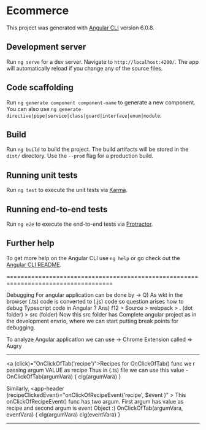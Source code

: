 # Ecommerce

This project was generated with [Angular CLI](https://github.com/angular/angular-cli) version 6.0.8.

## Development server

Run `ng serve` for a dev server. Navigate to `http://localhost:4200/`. The app will automatically reload if you change any of the source files.

## Code scaffolding

Run `ng generate component component-name` to generate a new component. You can also use `ng generate directive|pipe|service|class|guard|interface|enum|module`.

## Build

Run `ng build` to build the project. The build artifacts will be stored in the `dist/` directory. Use the `--prod` flag for a production build.

## Running unit tests

Run `ng test` to execute the unit tests via [Karma](https://karma-runner.github.io).

## Running end-to-end tests

Run `ng e2e` to execute the end-to-end tests via [Protractor](http://www.protractortest.org/).

## Further help

To get more help on the Angular CLI use `ng help` or go check out the [Angular CLI README](https://github.com/angular/angular-cli/blob/master/README.md).

====================================================================================

Debugging For angular application can be done by ->
Q) As wkt in the browser (.ts) code is converted to (.js) code so question arises 
how to debug Typescript code in Angular ?
Ans)
f12 > Source > webpack > . (dot folder) > src (folder)
Now this src folder has Complete angular project as in the development envrio, where 
we can start putting break points for debugging.

To analyze Angular application we can use -> Chrome Extension called => Augry


-----------------------------------------------------------------------------------
 <a (click)="OnClickOfTab('recipe')">Recipes</a> 
for OnClickOfTab() func we r passing argum VALUE as recipe
Thus in (.ts) file we can use this value -
 OnClickOfTab(argumVara) {
    clg(argumVara)
 }

 Similarly, 
 <app-header (recipeClickedEvent)="onClickOfRecipeEvent('recipe', $event )" > </app-header>
This onClickOfRecipeEvent() func has two argum. First argum has value as recipe and second argum is event
Object :)
 OnClickOfTab(argumVara, eventVara) {
    clg(argumVara)
    clg(eventVara)
 }


-----------------------------------------------------------------------------------




